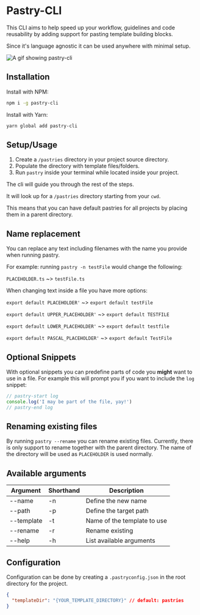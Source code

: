# Pastry-CLI

This CLI aims to help speed up your workflow, guidelines and code reusability by adding support for pasting template building blocks.

Since it's language agnostic it can be used anywhere with minimal setup.

![A gif showing pastry-cli](https://imgur.com/p2JNoZN.gif)

## Installation

Install with NPM:

```bash
npm i -g pastry-cli
```

Install with Yarn:

```bash
yarn global add pastry-cli
```

## Setup/Usage

1. Create a `/pastries` directory in your project source directory.
2. Populate the directory with template files/folders.
3. Run `pastry` inside your terminal while located inside your project.

The cli will guide you through the rest of the steps.

It will look up for a `/pastries` directory starting from your `cwd`.

This means that you can have default pastries for all projects by placing them in a parent directory.

## Name replacement

You can replace any text including filenames with the name you provide when running pastry.

For example: running `pastry -n testFile` would change the following:

`PLACEHOLDER.ts` ~> `testFile.ts`

When changing text inside a file you have more options:

`export default PLACEHOLDER'` ~> `export default testFile`

`export default UPPER_PLACEHOLDER'` ~> `export default TESTFILE`

`export default LOWER_PLACEHOLDER'` ~> `export default testfile`

`export default PASCAL_PLACEHOLDER'` ~> `export default TestFile`

## Optional Snippets

With optional snippets you can predefine parts of code you **might** want to use in a file.
For example this will prompt you if you want to include the `log` snippet:

```javascript
// pastry-start log
console.log('I may be part of the file, yay!')
// pastry-end log
```

## Renaming existing files

By running `pastry --rename` you can rename existing files.
Currently, there is only support to rename together with the parent directory.
The name of the directory will be used as `PLACEHOLDER` is used normally.

## Available arguments

| Argument   | Shorthand | Description                 |
| ---------- | --------- | --------------------------- |
| --name     | -n        | Define the new name         |
| --path     | -p        | Define the target path      |
| --template | -t        | Name of the template to use |
| --rename   | -r        | Rename existing             |
| --help     | -h        | List available arguments    |

## Configuration

Configuration can be done by creating a `.pastryconfig.json` in the root directory for the project.

```json
{
  "templateDir": "{YOUR_TEMPLATE_DIRECTORY}" // default: pastries
}
```
